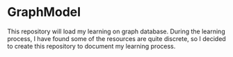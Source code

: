 # GraphModel
This repository will load my learning on graph database. During the learning process, I have found some of the resources are quite discrete, so I decided to create this repository to document my learning process. 

